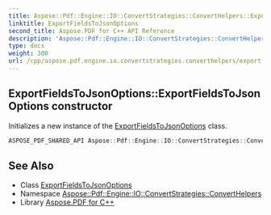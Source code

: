 ```yaml
---
title: Aspose::Pdf::Engine::IO::ConvertStrategies::ConvertHelpers::ExportFieldsToJsonOptions::ExportFieldsToJsonOptions constructor
linktitle: ExportFieldsToJsonOptions
second_title: Aspose.PDF for C++ API Reference
description: 'Aspose::Pdf::Engine::IO::ConvertStrategies::ConvertHelpers::ExportFieldsToJsonOptions::ExportFieldsToJsonOptions constructor. Initializes a new instance of the ExportFieldsToJsonOptions class in C++.'
type: docs
weight: 300
url: /cpp/aspose.pdf.engine.io.convertstrategies.converthelpers/exportfieldstojsonoptions/exportfieldstojsonoptions/
---
```

## ExportFieldsToJsonOptions::ExportFieldsToJsonOptions constructor


Initializes a new instance of the [ExportFieldsToJsonOptions](../) class.

```cpp
ASPOSE_PDF_SHARED_API Aspose::Pdf::Engine::IO::ConvertStrategies::ConvertHelpers::ExportFieldsToJsonOptions::ExportFieldsToJsonOptions()
```

## See Also

* Class [ExportFieldsToJsonOptions](../)
* Namespace [Aspose::Pdf::Engine::IO::ConvertStrategies::ConvertHelpers](../../)
* Library [Aspose.PDF for C++](../../../)
